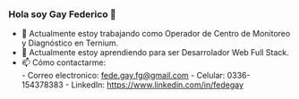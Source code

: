 ### Hola soy Gay Federico 👋

<!--
**fedegaay/fedegaay** is a ✨ _special_ ✨ repository because its `README.md` (this file) appears on your GitHub profile.

Aquí hay algunas ideas para comenzar:
-->
- 🔭 Actualmente estoy trabajando como Operador de Centro de Monitoreo y Diagnóstico en Ternium.
- 🌱 Actualmente estoy aprendiendo para ser Desarrolador Web Full Stack.
- 📫 Cómo contactarme:  
       - Correo electronico: fede.gay.fg@gmail.com
       - Celular: 0336-154378383
       - LinkedIn: https://www.linkedin.com/in/fedegay

